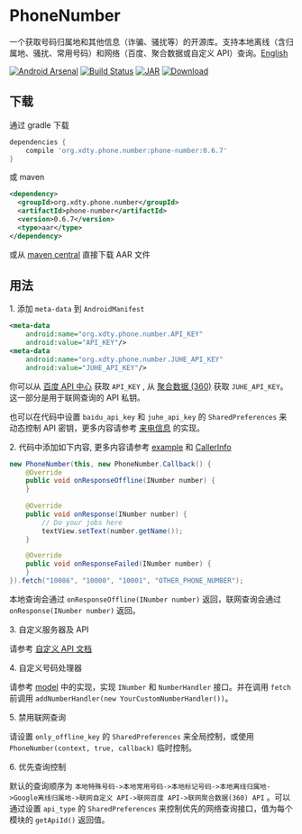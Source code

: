 # PhoneNumber
一个获取号码归属地和其他信息（诈骗、骚扰等）的开源库。支持本地离线（含归属地、骚扰、常用号码）和网络（百度、聚合数据或自定义 API）查询。[English](https://github.com/xdtianyu/PhoneNumber/blob/master/README-EN.md)

[![Android Arsenal](https://img.shields.io/badge/Android%20Arsenal-PhoneNumber-green.svg?style=true)](https://android-arsenal.com/details/1/3325)
[![Build Status](https://travis-ci.org/xdtianyu/PhoneNumber.svg?branch=master)](https://travis-ci.org/xdtianyu/PhoneNumber)
[![JAR](https://img.shields.io/maven-central/v/org.xdty.phone.number/phone-number.svg)](http://central.maven.org/maven2/org/xdty/phone/number/phone-number/)
[![Download](https://api.bintray.com/packages/xdtianyu/maven/phone-number/images/download.svg)](https://bintray.com/xdtianyu/maven/phone-number/_latestVersion)

## 下载

通过 gradle 下载

```groovy
dependencies {
    compile 'org.xdty.phone.number:phone-number:0.6.7'
}
```

或 maven

```xml
<dependency>
  <groupId>org.xdty.phone.number</groupId>
  <artifactId>phone-number</artifactId>
  <version>0.6.7</version>
  <type>aar</type>
</dependency>
```

或从 [maven central](http://central.maven.org/maven2/org/xdty/phone/number/phone-number/) 直接下载 AAR 文件

## 用法

1\. 添加 `meta-data` 到 `AndroidManifest`

```xml
<meta-data
    android:name="org.xdty.phone.number.API_KEY"
    android:value="API_KEY"/>
<meta-data
    android:name="org.xdty.phone.number.JUHE_API_KEY"
    android:value="JUHE_API_KEY"/>
```

你可以从 [百度 API 中心](http://apistore.baidu.com/astore/usercenter) 获取 `API_KEY` , 从 [聚合数据 (360)](https://www.juhe.cn/docs/api/id/72) 获取 `JUHE_API_KEY`。这一部分是用于联网查询的 API 私钥。

也可以在代码中设置 `baidu_api_key` 和 `juhe_api_key` 的 `SharedPreferences` 来动态控制 API 密钥，更多内容请参考 [来电信息](https://github.com/xdtianyu/CallerInfo) 的实现。

2\. 代码中添加如下内容, 更多内容请参考 [example](https://github.com/xdtianyu/PhoneNumber/tree/master/example) 和 [CallerInfo](https://github.com/xdtianyu/CallerInfo)

```java
new PhoneNumber(this, new PhoneNumber.Callback() {
    @Override
    public void onResponseOffline(INumber number) {
    }
    
    @Override
    public void onResponse(INumber number) {
        // Do your jobs here
        textView.setText(number.getName());
    }

    @Override
    public void onResponseFailed(INumber number) {
    }
}).fetch("10086", "10000", "10001", "OTHER_PHONE_NUMBER");
```
本地查询会通过 `onResponseOffline(INumber number)` 返回，联网查询会通过 `onResponse(INumber number)` 返回。

3\. 自定义服务器及 API

请参考 [自定义 API 文档](https://github.com/xdtianyu/PhoneNumber/blob/master/CUSTOM.md)

4\. 自定义号码处理器

请参考 [model](https://github.com/xdtianyu/PhoneNumber/tree/master/phone-number/src/main/java/org/xdty/phone/number/model/) 中的实现，实现 `INumber` 和 `NumberHandler` 接口。并在调用 `fetch` 前调用 `addNumberHandler(new YourCustomNumberHandler())`。

5\. 禁用联网查询

请设置 `only_offline_key` 的 `SharedPreferences` 来全局控制，或使用 `PhoneNumber(context, true, callback)` 临时控制。

6\. 优先查询控制

默认的查询顺序为 `本地特殊号码->本地常用号码->本地标记号码->本地离线归属地->Google离线归属地->联网自定义 API->联网百度 API->联网聚合数据(360) API` 。可以通过设置 `api_type` 的 `SharedPreferences` 来控制优先的网络查询接口，值为每个模块的 `getApiId()` 返回值。
